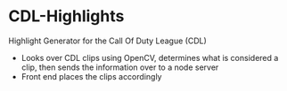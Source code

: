# CDL-Highlights
Highlight Generator for the Call Of Duty League (CDL)

- Looks over CDL clips using OpenCV, determines what is considered a clip, then sends the information over to a node server
- Front end places the clips accordingly
